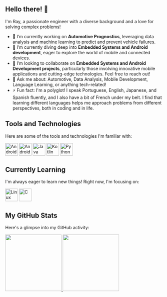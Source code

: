 ## Hello there! 👋

I'm Ray, a passionate engineer with a diverse background and a love for solving complex problems!

- 🔭 I’m currently working on **Automotive Prognostics**, leveraging data analysis and machine learning to predict and prevent vehicle failures.
- 🌱 I’m currently diving deep into **Embedded Systems and Android development**, eager to explore the world of mobile and connected devices.
- 👯 I’m looking to collaborate on **Embedded Systems and Android Development projects**, particularly those involving innovative mobile applications and cutting-edge technologies. Feel free to reach out!
- 💬 Ask me about: Automotive, Data Analysis, Mobile Development, Language Learning, or anything tech-related!
- ⚡ Fun fact: I'm a polyglot! I speak Portuguese, English, Japanese, and Spanish fluently, and I also have a bit of French under my belt. I find that learning different languages helps me approach problems from different perspectives, both in coding and in life.

## Tools and Technologies

Here are some of the tools and technologies I'm familiar with:

<img loading="lazy" src="https://cdn.jsdelivr.net/gh/devicons/devicon@latest/icons/android/android-original.svg" width="40" height="40" alt="Android"/> <img loading="lazy" src="https://cdn.jsdelivr.net/gh/devicons/devicon@latest/icons/androidstudio/androidstudio-original.svg" width="40" height="40" alt="AndroidStuio"/> <img loading="lazy" src="https://cdn.jsdelivr.net/gh/devicons/devicon@latest/icons/java/java-original.svg" width="40" height="40" alt="Java"/> <img loading="lazy" src="https://cdn.jsdelivr.net/gh/devicons/devicon@latest/icons/kotlin/kotlin-original.svg" width="40" height="40" alt="Kotlin"/> <img loading="lazy" src="https://cdn.jsdelivr.net/gh/devicons/devicon@latest/icons/python/python-original.svg" width="40" height="40" alt="Python"/> 

## Currently Learning

I'm always eager to learn new things! Right now, I'm focusing on:

<img loading="lazy" src="https://cdn.jsdelivr.net/gh/devicons/devicon/icons/linux/linux-original.svg" width="40" height="40" alt="Linux"/> <img loading="lazy" src="https://cdn.jsdelivr.net/gh/devicons/devicon@latest/icons/c/c-original.svg" width="40" height="40" alt="C"/>

## My GitHub Stats

Here's a glimpse into my GitHub activity:

<div>
<a href="https://github.com/rayandradez">
<img loading="lazy" height="180em" src="https://github-readme-stats.vercel.app/api/top-langs/?username=rayandradez&layout=compact&langs_count=7&theme=dracula"/>
<img loading="lazy" height="180em" src="https://github-readme-stats.vercel.app/api?username=rayandradez&show_icons=true&theme=dracula&include_all_commits=true&count_private=true"/>
</div>

